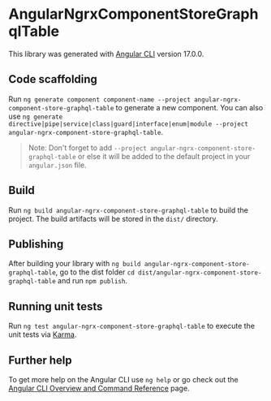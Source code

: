 # AngularNgrxComponentStoreGraphqlTable

This library was generated with [Angular CLI](https://github.com/angular/angular-cli) version 17.0.0.

## Code scaffolding

Run `ng generate component component-name --project angular-ngrx-component-store-graphql-table` to generate a new component. You can also use `ng generate directive|pipe|service|class|guard|interface|enum|module --project angular-ngrx-component-store-graphql-table`.
> Note: Don't forget to add `--project angular-ngrx-component-store-graphql-table` or else it will be added to the default project in your `angular.json` file. 

## Build

Run `ng build angular-ngrx-component-store-graphql-table` to build the project. The build artifacts will be stored in the `dist/` directory.

## Publishing

After building your library with `ng build angular-ngrx-component-store-graphql-table`, go to the dist folder `cd dist/angular-ngrx-component-store-graphql-table` and run `npm publish`.

## Running unit tests

Run `ng test angular-ngrx-component-store-graphql-table` to execute the unit tests via [Karma](https://karma-runner.github.io).

## Further help

To get more help on the Angular CLI use `ng help` or go check out the [Angular CLI Overview and Command Reference](https://angular.io/cli) page.
